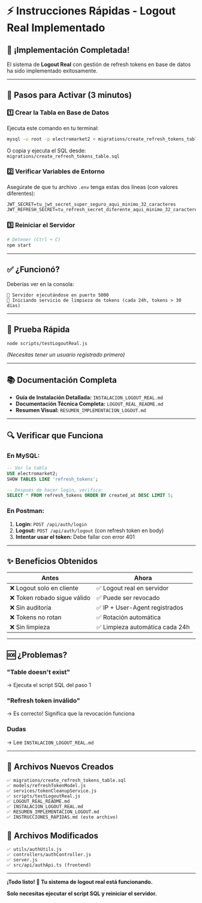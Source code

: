 # ⚡ Instrucciones Rápidas - Logout Real Implementado

## 🎉 ¡Implementación Completada!

El sistema de **Logout Real** con gestión de refresh tokens en base de datos ha sido implementado exitosamente.

---

## 🚀 Pasos para Activar (3 minutos)

### 1️⃣ Crear la Tabla en Base de Datos

Ejecuta este comando en tu terminal:

```bash
mysql -u root -p electromarket2 < migrations/create_refresh_tokens_table.sql
```

O copia y ejecuta el SQL desde: `migrations/create_refresh_tokens_table.sql`

### 2️⃣ Verificar Variables de Entorno

Asegúrate de que tu archivo `.env` tenga estas dos líneas (con valores diferentes):

```env
JWT_SECRET=tu_jwt_secret_super_seguro_aqui_minimo_32_caracteres
JWT_REFRESH_SECRET=tu_refresh_secret_diferente_aqui_minimo_32_caracteres
```

### 3️⃣ Reiniciar el Servidor

```bash
# Detener (Ctrl + C)
npm start
```

---

## ✅ ¿Funcionó?

Deberías ver en la consola:

```
🚀 Servidor ejecutándose en puerto 5000
🧹 Iniciando servicio de limpieza de tokens (cada 24h, tokens > 30 días)
```

---

## 🧪 Prueba Rápida

```bash
node scripts/testLogoutReal.js
```

*(Necesitas tener un usuario registrado primero)*

---

## 📚 Documentación Completa

- **Guía de Instalación Detallada:** `INSTALACION_LOGOUT_REAL.md`
- **Documentación Técnica Completa:** `LOGOUT_REAL_README.md`
- **Resumen Visual:** `RESUMEN_IMPLEMENTACION_LOGOUT.md`

---

## 🔍 Verificar que Funciona

### En MySQL:

```sql
-- Ver la tabla
USE electromarket2;
SHOW TABLES LIKE 'refresh_tokens';

-- Después de hacer login, verifica:
SELECT * FROM refresh_tokens ORDER BY created_at DESC LIMIT 5;
```

### En Postman:

1. **Login:** `POST /api/auth/login`
2. **Logout:** `POST /api/auth/logout` (con refresh token en body)
3. **Intentar usar el token:** Debe fallar con error 401

---

## ✨ Beneficios Obtenidos

| Antes | Ahora |
|-------|-------|
| ❌ Logout solo en cliente | ✅ Logout real en servidor |
| ❌ Token robado sigue válido | ✅ Puede ser revocado |
| ❌ Sin auditoría | ✅ IP + User-Agent registrados |
| ❌ Tokens no rotan | ✅ Rotación automática |
| ❌ Sin limpieza | ✅ Limpieza automática cada 24h |

---

## 🆘 ¿Problemas?

### "Table doesn't exist"
→ Ejecuta el script SQL del paso 1

### "Refresh token inválido"
→ Es correcto! Significa que la revocación funciona

### Dudas
→ Lee `INSTALACION_LOGOUT_REAL.md`

---

## 🎯 Archivos Nuevos Creados

```
✅ migrations/create_refresh_tokens_table.sql
✅ models/refreshTokenModel.js
✅ services/tokenCleanupService.js
✅ scripts/testLogoutReal.js
✅ LOGOUT_REAL_README.md
✅ INSTALACION_LOGOUT_REAL.md
✅ RESUMEN_IMPLEMENTACION_LOGOUT.md
✅ INSTRUCCIONES_RAPIDAS.md (este archivo)
```

## 🔧 Archivos Modificados

```
✅ utils/authUtils.js
✅ controllers/authController.js
✅ server.js
✅ src/api/authApi.ts (frontend)
```

---

**¡Todo listo! 🎊 Tu sistema de logout real está funcionando.**

**Solo necesitas ejecutar el script SQL y reiniciar el servidor.**

